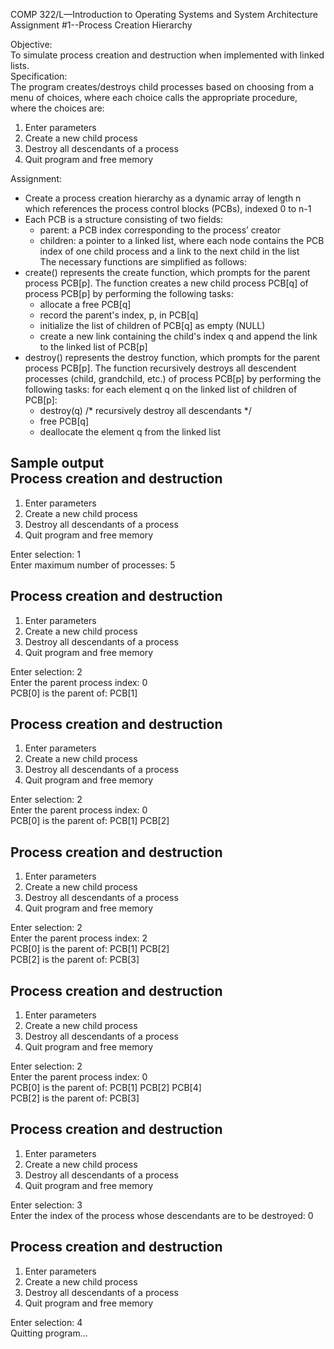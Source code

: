 COMP 322/L—Introduction to Operating Systems and System Architecture  
Assignment #1--Process Creation Hierarchy  

Objective:  
To simulate process creation and destruction when implemented with linked lists.  
Specification:  
The program creates/destroys child processes based on choosing from a menu of choices, where each
choice calls the appropriate procedure, where the choices are:  
1) Enter parameters
2) Create a new child process
3) Destroy all descendants of a process
4) Quit program and free memory

Assignment:
-  Create a process creation hierarchy as a dynamic array of length n which references the process
control blocks (PCBs), indexed 0 to n-1
- Each PCB is a structure consisting of two fields:
  - parent: a PCB index corresponding to the process’ creator
  - children: a pointer to a linked list, where each node contains the PCB index of one child
    process and a link to the next child in the list  
The necessary functions are simplified as follows:
- create() represents the create function, which prompts for the parent process PCB[p]. The
function creates a new child process PCB[q] of process PCB[p] by performing the following
tasks:  
  - allocate a free PCB[q]
  - record the parent's index, p, in PCB[q]
  - initialize the list of children of PCB[q] as empty (NULL)
  - create a new link containing the child's index q and append the link to the linked list
    of PCB[p]
- destroy() represents the destroy function, which prompts for the parent process PCB[p]. The
function recursively destroys all descendent processes (child, grandchild, etc.) of process
PCB[p] by performing the following tasks: for each element q on the linked list of children of
PCB[p]:  
  - destroy(q) /* recursively destroy all descendants */
  - free PCB[q]
  - deallocate the element q from the linked list

Sample output  
Process creation and destruction
--------------------------------
1) Enter parameters
2) Create a new child process
3) Destroy all descendants of a process
4) Quit program and free memory

Enter selection: 1  
Enter maximum number of processes: 5   

Process creation and destruction  
--------------------------------
1) Enter parameters
2) Create a new child process
3) Destroy all descendants of a process
4) Quit program and free memory
   
Enter selection: 2  
Enter the parent process index: 0  
PCB[0] is the parent of: PCB[1]  
  
Process creation and destruction  
--------------------------------
1) Enter parameters
2) Create a new child process
3) Destroy all descendants of a process
4) Quit program and free memory
  
Enter selection: 2  
Enter the parent process index: 0  
PCB[0] is the parent of: PCB[1] PCB[2]  
  
Process creation and destruction  
--------------------------------
1) Enter parameters
2) Create a new child process
3) Destroy all descendants of a process
4) Quit program and free memory
  
Enter selection: 2   
Enter the parent process index: 2   
PCB[0] is the parent of: PCB[1] PCB[2]   
PCB[2] is the parent of: PCB[3]   
     
Process creation and destruction   
--------------------------------
1) Enter parameters
2) Create a new child process
3) Destroy all descendants of a process
4) Quit program and free memory
   
Enter selection: 2   
Enter the parent process index: 0   
PCB[0] is the parent of: PCB[1] PCB[2] PCB[4]   
PCB[2] is the parent of: PCB[3]   
    
Process creation and destruction   
--------------------------------
1) Enter parameters
2) Create a new child process
3) Destroy all descendants of a process
4) Quit program and free memory
    
Enter selection: 3   
Enter the index of the process whose descendants are to be destroyed: 0   
    
Process creation and destruction    
--------------------------------
1) Enter parameters
2) Create a new child process
3) Destroy all descendants of a process
4) Quit program and free memory
    
Enter selection: 4   
Quitting program...     
